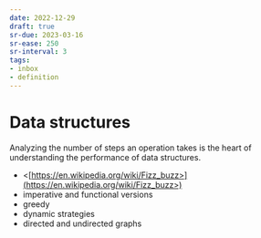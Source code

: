 ```yaml
---
date: 2022-12-29
draft: true
sr-due: 2023-03-16
sr-ease: 250
sr-interval: 3
tags:
- inbox
- definition
---
```


# Data structures

Analyzing the number of steps an operation takes is the heart of understanding
the performance of data structures.


- <[https://en.wikipedia.org/wiki/Fizz_buzz>](https://en.wikipedia.org/wiki/Fizz_buzz>)
- imperative and functional versions
- greedy
- dynamic strategies
- directed and undirected graphs